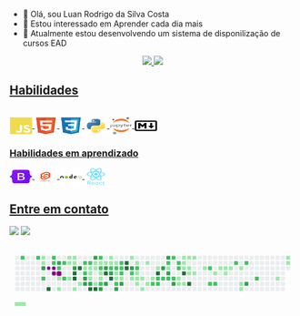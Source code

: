 - 👋 Olá, sou Luan Rodrigo da Silva Costa
- 👀 Estou interessado em Aprender cada dia mais
- 🌱 Atualmente estou desenvolvendo um sistema de disponilização de cursos EAD 

<!---
gatitoz-luan/gatitoz-luan is a ✨ special ✨ repository because its `README.md` (this file) appears on your GitHub profile.
You can click the Preview link to take a look at your changes.
--->


<div align="center">
  <a href="https://github.com/gatitoz-luan">
  <img height="180em" src="https://github-readme-stats.vercel.app/api?username=gatitoz-luan&show_icons=true&theme=highcontrast&include_all_commits=true&count_private=true"/>
  <img height="180em" src="https://github-readme-stats.vercel.app/api/top-langs/?username=gatitoz-luan&layout=compact&langs_count=7&theme=highcontrast"/>
</div>
  
  ## Habilidades
<div style="display: inline_block"><br>
  <img align="center" alt="JavaScript" height="30" width="40" src="https://raw.githubusercontent.com/devicons/devicon/master/icons/javascript/javascript-plain.svg">
  <img align="center" alt="HTML" height="30" width="40" src="https://raw.githubusercontent.com/devicons/devicon/master/icons/html5/html5-original.svg">
  <img align="center" alt="CSS" height="30" width="40" src="https://raw.githubusercontent.com/devicons/devicon/master/icons/css3/css3-original.svg">
  <img align="center" alt="Python" height="30" width="40" src="https://raw.githubusercontent.com/devicons/devicon/master/icons/python/python-original.svg">
  <img align="center" alt="Jupyter" height="30" width="40" src="https://github.com/devicons/devicon/blob/master/icons/jupyter/jupyter-original-wordmark.svg">
  <img align="center" alt="Markdown" height="30" width="40" src="https://github.com/devicons/devicon/blob/master/icons/markdown/markdown-original.svg">
</div>
  
   ### Habilidades em aprendizado
  <img align="center" alt="Bootstrap" height="30" width="40" src="https://github.com/devicons/devicon/blob/master/icons/bootstrap/bootstrap-original.svg">
  <img align="center" alt="Svelte" height="30" width="40" src="https://github.com/devicons/devicon/blob/master/icons/svelte/svelte-original-wordmark.svg">
  <img align="center" alt="NodeJs" height="30" width="40" src="https://github.com/devicons/devicon/blob/master/icons/nodejs/nodejs-original-wordmark.svg">
  <img align="center" alt="React" height="30" width="40" src="https://github.com/devicons/devicon/blob/master/icons/react/react-original-wordmark.svg">

  ## Entre em contato
  
  <div>
  <a href = "mailto:luansilvacosta2010@hotmail.com"><img src="https://img.shields.io/badge/-Gmail-%23333?style=for-the-badge&logo=gmail&logoColor=white" target="_blank"></a>
  <a href="https://www.linkedin.com/in/luan-costa-12ba99199/" target="_blank"><img src="https://img.shields.io/badge/-LinkedIn-%230077B5?style=for-the-badge&logo=linkedin&logoColor=white" target="_blank"></a>
  </div>
  
<svg viewBox="-16 -32 880 192" width="880" height="192" xmlns="http://www.w3.org/2000/svg"><style>@keyframes c0{61.02%{fill:var(--c2)}61.04%,to{fill:var(--ce)}}@keyframes c1{.65%{fill:var(--c1)}.67%,to{fill:var(--ce)}}@keyframes c2{.82%{fill:var(--c1)}.84%,to{fill:var(--ce)}}@keyframes c3{1.15%{fill:var(--c1)}1.17%,to{fill:var(--ce)}}@keyframes c4{60.52%{fill:var(--c2)}60.54%,to{fill:var(--ce)}}@keyframes c5{6.62%{fill:var(--c1)}6.64%,to{fill:var(--ce)}}@keyframes c6{6.79%{fill:var(--c1)}6.81%,to{fill:var(--ce)}}@keyframes c7{82.25%{fill:var(--c3)}82.27%,to{fill:var(--ce)}}@keyframes c8{59.69%{fill:var(--c2)}59.71%,to{fill:var(--ce)}}@keyframes c9{2.15%{fill:var(--c1)}2.17%,to{fill:var(--ce)}}@keyframes ca{97.67%{fill:var(--c4)}97.69%,to{fill:var(--ce)}}@keyframes cb{58.36%{fill:var(--c2)}58.38%,to{fill:var(--ce)}}@keyframes cc{58.53%{fill:var(--c2)}58.55%,to{fill:var(--ce)}}@keyframes cd{2.31%{fill:var(--c1)}2.33%,to{fill:var(--ce)}}@keyframes ce{81.58%{fill:var(--c3)}81.6%,to{fill:var(--ce)}}@keyframes cf{58.86%{fill:var(--c2)}58.88%,to{fill:var(--ce)}}@keyframes cg{2.64%{fill:var(--c1)}2.66%,to{fill:var(--ce)}}@keyframes ch{2.81%{fill:var(--c1)}2.83%,to{fill:var(--ce)}}@keyframes ci{3.14%{fill:var(--c1)}3.16%,to{fill:var(--ce)}}@keyframes cj{57.87%{fill:var(--c2)}57.89%,to{fill:var(--ce)}}@keyframes ck{57.37%{fill:var(--c2)}57.39%,to{fill:var(--ce)}}@keyframes cl{5.46%{fill:var(--c1)}5.48%,to{fill:var(--ce)}}@keyframes cm{4.97%{fill:var(--c1)}4.99%,to{fill:var(--ce)}}@keyframes cn{4.47%{fill:var(--c1)}4.49%,to{fill:var(--ce)}}@keyframes co{5.3%{fill:var(--c1)}5.32%,to{fill:var(--ce)}}@keyframes cp{5.13%{fill:var(--c1)}5.15%,to{fill:var(--ce)}}@keyframes cq{80.92%{fill:var(--c3)}80.94%,to{fill:var(--ce)}}@keyframes cr{95.68%{fill:var(--c4)}95.7%,to{fill:var(--ce)}}@keyframes cs{95.51%{fill:var(--c4)}95.53%,to{fill:var(--ce)}}@keyframes ct{3.64%{fill:var(--c1)}3.66%,to{fill:var(--ce)}}@keyframes cu{96.01%{fill:var(--c4)}96.03%,to{fill:var(--ce)}}@keyframes cv{3.97%{fill:var(--c1)}3.99%,to{fill:var(--ce)}}@keyframes cw{43.27%{fill:var(--c2)}43.29%,to{fill:var(--ce)}}@keyframes cx{43.11%{fill:var(--c1)}43.13%,to{fill:var(--ce)}}@keyframes cy{56.21%{fill:var(--c2)}56.23%,to{fill:var(--ce)}}@keyframes cz{84.57%{fill:var(--c3)}84.59%,to{fill:var(--ce)}}@keyframes c10{84.07%{fill:var(--c3)}84.09%,to{fill:var(--ce)}}@keyframes c11{55.71%{fill:var(--c2)}55.73%,to{fill:var(--ce)}}@keyframes c12{32.99%{fill:var(--c1)}33.01%,to{fill:var(--ce)}}@keyframes c13{33.16%{fill:var(--c1)}33.18%,to{fill:var(--ce)}}@keyframes c14{33.99%{fill:var(--c1)}34.01%,to{fill:var(--ce)}}@keyframes c15{84.24%{fill:var(--c3)}84.26%,to{fill:var(--ce)}}@keyframes c16{94.68%{fill:var(--c4)}94.7%,to{fill:var(--ce)}}@keyframes c17{79.92%{fill:var(--c3)}79.94%,to{fill:var(--ce)}}@keyframes c18{32.66%{fill:var(--c1)}32.68%,to{fill:var(--ce)}}@keyframes c19{32.83%{fill:var(--c1)}32.85%,to{fill:var(--ce)}}@keyframes c1a{41.95%{fill:var(--c1)}41.97%,to{fill:var(--ce)}}@keyframes c1b{94.52%{fill:var(--c4)}94.54%,to{fill:var(--ce)}}@keyframes c1c{54.88%{fill:var(--c2)}54.9%,to{fill:var(--ce)}}@keyframes c1d{32.49%{fill:var(--c1)}32.51%,to{fill:var(--ce)}}@keyframes c1e{55.21%{fill:var(--c2)}55.23%,to{fill:var(--ce)}}@keyframes c1f{33.49%{fill:var(--c1)}33.51%,to{fill:var(--ce)}}@keyframes c1g{33.66%{fill:var(--c1)}33.68%,to{fill:var(--ce)}}@keyframes c1h{42.11%{fill:var(--c2)}42.13%,to{fill:var(--ce)}}@keyframes c1i{85.73%{fill:var(--c3)}85.75%,to{fill:var(--ce)}}@keyframes c1j{32.33%{fill:var(--c1)}32.35%,to{fill:var(--ce)}}@keyframes c1k{79.26%{fill:var(--c3)}79.28%,to{fill:var(--ce)}}@keyframes c1l{87.72%{fill:var(--c4)}87.74%,to{fill:var(--ce)}}@keyframes c1m{85.4%{fill:var(--c3)}85.42%,to{fill:var(--ce)}}@keyframes c1n{9.44%{fill:var(--c1)}9.46%,to{fill:var(--ce)}}@keyframes c1o{9.61%{fill:var(--c1)}9.63%,to{fill:var(--ce)}}@keyframes c1p{54.22%{fill:var(--c2)}54.24%,to{fill:var(--ce)}}@keyframes c1q{78.93%{fill:var(--c3)}78.95%,to{fill:var(--ce)}}@keyframes c1r{87.39%{fill:var(--c4)}87.41%,to{fill:var(--ce)}}@keyframes c1s{9.77%{fill:var(--c1)}9.79%,to{fill:var(--ce)}}@keyframes c1t{54.05%{fill:var(--c2)}54.07%,to{fill:var(--ce)}}@keyframes c1u{37.97%{fill:var(--c1)}37.99%,to{fill:var(--ce)}}@keyframes c1v{37.8%{fill:var(--c1)}37.82%,to{fill:var(--ce)}}@keyframes c1w{65.16%{fill:var(--c2)}65.18%,to{fill:var(--ce)}}@keyframes c1x{86.89%{fill:var(--c3)}86.91%,to{fill:var(--ce)}}@keyframes c1y{53.72%{fill:var(--c2)}53.74%,to{fill:var(--ce)}}@keyframes c1z{53.56%{fill:var(--c2)}53.58%,to{fill:var(--ce)}}@keyframes c20{38.13%{fill:var(--c2)}38.15%,to{fill:var(--ce)}}@keyframes c21{37.64%{fill:var(--c1)}37.66%,to{fill:var(--ce)}}@keyframes c22{86.56%{fill:var(--c3)}86.58%,to{fill:var(--ce)}}@keyframes c23{88.71%{fill:var(--c4)}88.73%,to{fill:var(--ce)}}@keyframes c24{88.55%{fill:var(--c4)}88.57%,to{fill:var(--ce)}}@keyframes c25{10.44%{fill:var(--c1)}10.46%,to{fill:var(--ce)}}@keyframes c26{78.1%{fill:var(--c3)}78.12%,to{fill:var(--ce)}}@keyframes c27{53.06%{fill:var(--c2)}53.08%,to{fill:var(--ce)}}@keyframes c28{14.09%{fill:var(--c1)}14.11%,to{fill:var(--ce)}}@keyframes c29{10.77%{fill:var(--c1)}10.79%,to{fill:var(--ce)}}@keyframes c2a{52.73%{fill:var(--c2)}52.75%,to{fill:var(--ce)}}@keyframes c2b{12.76%{fill:var(--c1)}12.78%,to{fill:var(--ce)}}@keyframes c2c{12.59%{fill:var(--c1)}12.61%,to{fill:var(--ce)}}@keyframes c2d{13.75%{fill:var(--c1)}13.77%,to{fill:var(--ce)}}@keyframes c2e{12.43%{fill:var(--c1)}12.45%,to{fill:var(--ce)}}@keyframes c2f{14.75%{fill:var(--c1)}14.77%,to{fill:var(--ce)}}@keyframes c2g{11.1%{fill:var(--c1)}11.12%,to{fill:var(--ce)}}@keyframes c2h{13.42%{fill:var(--c1)}13.44%,to{fill:var(--ce)}}@keyframes c2i{12.1%{fill:var(--c1)}12.12%,to{fill:var(--ce)}}@keyframes c2j{51.73%{fill:var(--c2)}51.75%,to{fill:var(--ce)}}@keyframes c2k{11.6%{fill:var(--c1)}11.62%,to{fill:var(--ce)}}@keyframes c2l{90.04%{fill:var(--c4)}90.06%,to{fill:var(--ce)}}@keyframes c2m{51.4%{fill:var(--c2)}51.42%,to{fill:var(--ce)}}@keyframes c2n{51.57%{fill:var(--c2)}51.59%,to{fill:var(--ce)}}@keyframes c2o{76.11%{fill:var(--c3)}76.13%,to{fill:var(--ce)}}@keyframes c2p{51.23%{fill:var(--c2)}51.25%,to{fill:var(--ce)}}@keyframes c2q{76.61%{fill:var(--c3)}76.63%,to{fill:var(--ce)}}@keyframes c2r{48.91%{fill:var(--c2)}48.93%,to{fill:var(--ce)}}@keyframes c2s{48.75%{fill:var(--c1)}48.77%,to{fill:var(--ce)}}@keyframes c2t{75.78%{fill:var(--c3)}75.8%,to{fill:var(--ce)}}@keyframes c2u{51.07%{fill:var(--c2)}51.09%,to{fill:var(--ce)}}@keyframes c2v{49.91%{fill:var(--c2)}49.93%,to{fill:var(--ce)}}@keyframes c2w{50.9%{fill:var(--c2)}50.92%,to{fill:var(--ce)}}@keyframes c2x{75.28%{fill:var(--c3)}75.3%,to{fill:var(--ce)}}@keyframes c2y{49.24%{fill:var(--c2)}49.26%,to{fill:var(--ce)}}@keyframes c2z{49.41%{fill:var(--c2)}49.43%,to{fill:var(--ce)}}@keyframes c30{16.57%{fill:var(--c1)}16.59%,to{fill:var(--ce)}}@keyframes c31{16.08%{fill:var(--c1)}16.1%,to{fill:var(--ce)}}@keyframes c32{18.4%{fill:var(--c1)}18.42%,to{fill:var(--ce)}}@keyframes c33{18.23%{fill:var(--c1)}18.25%,to{fill:var(--ce)}}@keyframes c34{18.07%{fill:var(--c1)}18.09%,to{fill:var(--ce)}}@keyframes c35{90.87%{fill:var(--c4)}90.89%,to{fill:var(--ce)}}@keyframes c36{16.24%{fill:var(--c1)}16.26%,to{fill:var(--ce)}}@keyframes c37{18.56%{fill:var(--c1)}18.58%,to{fill:var(--ce)}}@keyframes c38{17.9%{fill:var(--c1)}17.92%,to{fill:var(--ce)}}@keyframes c39{17.4%{fill:var(--c1)}17.42%,to{fill:var(--ce)}}@keyframes c3a{91.37%{fill:var(--c4)}91.39%,to{fill:var(--ce)}}@keyframes c3b{18.73%{fill:var(--c1)}18.75%,to{fill:var(--ce)}}@keyframes c3c{17.57%{fill:var(--c1)}17.59%,to{fill:var(--ce)}}@keyframes c3d{19.39%{fill:var(--c1)}19.41%,to{fill:var(--ce)}}@keyframes c3e{69.97%{fill:var(--c2)}69.99%,to{fill:var(--ce)}}@keyframes c3f{69.14%{fill:var(--c2)}69.16%,to{fill:var(--ce)}}@keyframes c3g{19.89%{fill:var(--c1)}19.91%,to{fill:var(--ce)}}@keyframes c3h{69.31%{fill:var(--c2)}69.33%,to{fill:var(--ce)}}@keyframes c3i{22.88%{fill:var(--c1)}22.9%,to{fill:var(--ce)}}@keyframes c3j{20.39%{fill:var(--c1)}20.41%,to{fill:var(--ce)}}@keyframes c3k{20.22%{fill:var(--c1)}20.24%,to{fill:var(--ce)}}@keyframes c3l{20.55%{fill:var(--c1)}20.57%,to{fill:var(--ce)}}@keyframes c3m{70.97%{fill:var(--c2)}70.99%,to{fill:var(--ce)}}@keyframes c3n{20.89%{fill:var(--c1)}20.91%,to{fill:var(--ce)}}@keyframes c3o{21.38%{fill:var(--c1)}21.4%,to{fill:var(--ce)}}@keyframes c3p{21.55%{fill:var(--c1)}21.57%,to{fill:var(--ce)}}@keyframes c3q{71.3%{fill:var(--c2)}71.32%,to{fill:var(--ce)}}@keyframes c3r{72.63%{fill:var(--c3)}72.65%,to{fill:var(--ce)}}@keyframes c3s{72.13%{fill:var(--c2)}72.15%,to{fill:var(--ce)}}@keyframes c3t{25.03%{fill:var(--c1)}25.05%,to{fill:var(--ce)}}@keyframes c3u{26.03%{fill:var(--c1)}26.05%,to{fill:var(--ce)}}@keyframes c3v{25.86%{fill:var(--c1)}25.88%,to{fill:var(--ce)}}@keyframes u0{.65%{transform:scale(0,1)}.67%,.82%{transform:scale(.01,1)}.84%,1.15%{transform:scale(.03,1)}1.17%,2.15%{transform:scale(.04,1)}2.17%,2.31%{transform:scale(.06,1)}2.33%,2.64%{transform:scale(.07,1)}2.66%,2.81%{transform:scale(.09,1)}2.83%,3.14%{transform:scale(.1,1)}3.16%,3.64%{transform:scale(.12,1)}3.66%,3.97%{transform:scale(.13,1)}3.99%,4.47%{transform:scale(.15,1)}4.49%,4.97%{transform:scale(.16,1)}4.99%,5.13%{transform:scale(.18,1)}5.15%,5.3%{transform:scale(.19,1)}5.32%,5.46%{transform:scale(.21,1)}5.48%,6.62%{transform:scale(.22,1)}6.64%,6.79%{transform:scale(.24,1)}6.81%,9.44%{transform:scale(.25,1)}9.46%,9.61%{transform:scale(.27,1)}9.63%,9.77%{transform:scale(.28,1)}10.44%,9.79%{transform:scale(.3,1)}10.46%,10.77%{transform:scale(.31,1)}10.79%,11.1%{transform:scale(.33,1)}11.12%,11.6%{transform:scale(.34,1)}11.62%,12.1%{transform:scale(.36,1)}12.12%,12.43%{transform:scale(.37,1)}12.45%,12.59%{transform:scale(.39,1)}12.61%,12.76%{transform:scale(.4,1)}12.78%,13.42%{transform:scale(.42,1)}13.44%,13.75%{transform:scale(.43,1)}13.77%,14.09%{transform:scale(.45,1)}14.11%,14.75%{transform:scale(.46,1)}14.77%,16.08%{transform:scale(.48,1)}16.1%,16.24%{transform:scale(.49,1)}16.26%,16.57%{transform:scale(.51,1)}16.59%,17.4%{transform:scale(.52,1)}17.42%,17.57%{transform:scale(.54,1)}17.59%,17.9%{transform:scale(.55,1)}17.92%,18.07%{transform:scale(.57,1)}18.09%,18.23%{transform:scale(.58,1)}18.25%,18.4%{transform:scale(.6,1)}18.42%,18.56%{transform:scale(.61,1)}18.58%,18.73%{transform:scale(.63,1)}18.75%,19.39%{transform:scale(.64,1)}19.41%,19.89%{transform:scale(.66,1)}19.91%,20.22%{transform:scale(.67,1)}20.24%,20.39%{transform:scale(.69,1)}20.41%,20.55%{transform:scale(.7,1)}20.57%,20.89%{transform:scale(.72,1)}20.91%,21.38%{transform:scale(.73,1)}21.4%,21.55%{transform:scale(.75,1)}21.57%,22.88%{transform:scale(.76,1)}22.9%,25.03%{transform:scale(.78,1)}25.05%,25.86%{transform:scale(.79,1)}25.88%,26.03%{transform:scale(.81,1)}26.05%,32.33%{transform:scale(.82,1)}32.35%,32.49%{transform:scale(.84,1)}32.51%,32.66%{transform:scale(.85,1)}32.68%,32.83%{transform:scale(.87,1)}32.85%,32.99%{transform:scale(.88,1)}33.01%,33.16%{transform:scale(.9,1)}33.18%,33.49%{transform:scale(.91,1)}33.51%,33.66%{transform:scale(.93,1)}33.68%,33.99%{transform:scale(.94,1)}34.01%,37.64%{transform:scale(.96,1)}37.66%,37.8%{transform:scale(.97,1)}37.82%,37.97%{transform:scale(.99,1)}37.99%,to{transform:scale(1,1)}}@keyframes u1{38.13%{transform:scale(0,1)}38.15%,to{transform:scale(1,1)}}@keyframes u2{41.95%{transform:scale(0,1)}41.97%,to{transform:scale(1,1)}}@keyframes u3{42.11%{transform:scale(0,1)}42.13%,to{transform:scale(1,1)}}@keyframes u4{43.11%{transform:scale(0,1)}43.13%,to{transform:scale(1,1)}}@keyframes u5{43.27%{transform:scale(0,1)}43.29%,to{transform:scale(1,1)}}@keyframes u6{48.75%{transform:scale(0,1)}48.77%,to{transform:scale(1,1)}}@keyframes u7{48.91%{transform:scale(0,1)}48.93%,49.24%{transform:scale(.03,1)}49.26%,49.41%{transform:scale(.06,1)}49.43%,49.91%{transform:scale(.09,1)}49.93%,50.9%{transform:scale(.11,1)}50.92%,51.07%{transform:scale(.14,1)}51.09%,51.23%{transform:scale(.17,1)}51.25%,51.4%{transform:scale(.2,1)}51.42%,51.57%{transform:scale(.23,1)}51.59%,51.73%{transform:scale(.26,1)}51.75%,52.73%{transform:scale(.29,1)}52.75%,53.06%{transform:scale(.31,1)}53.08%,53.56%{transform:scale(.34,1)}53.58%,53.72%{transform:scale(.37,1)}53.74%,54.05%{transform:scale(.4,1)}54.07%,54.22%{transform:scale(.43,1)}54.24%,54.88%{transform:scale(.46,1)}54.9%,55.21%{transform:scale(.49,1)}55.23%,55.71%{transform:scale(.51,1)}55.73%,56.21%{transform:scale(.54,1)}56.23%,57.37%{transform:scale(.57,1)}57.39%,57.87%{transform:scale(.6,1)}57.89%,58.36%{transform:scale(.63,1)}58.38%,58.53%{transform:scale(.66,1)}58.55%,58.86%{transform:scale(.69,1)}58.88%,59.69%{transform:scale(.71,1)}59.71%,60.52%{transform:scale(.74,1)}60.54%,61.02%{transform:scale(.77,1)}61.04%,65.16%{transform:scale(.8,1)}65.18%,69.14%{transform:scale(.83,1)}69.16%,69.31%{transform:scale(.86,1)}69.33%,69.97%{transform:scale(.89,1)}69.99%,70.97%{transform:scale(.91,1)}70.99%,71.3%{transform:scale(.94,1)}71.32%,72.13%{transform:scale(.97,1)}72.15%,to{transform:scale(1,1)}}@keyframes u8{72.63%{transform:scale(0,1)}72.65%,75.28%{transform:scale(.05,1)}75.3%,75.78%{transform:scale(.11,1)}75.8%,76.11%{transform:scale(.16,1)}76.13%,76.61%{transform:scale(.21,1)}76.63%,78.1%{transform:scale(.26,1)}78.12%,78.93%{transform:scale(.32,1)}78.95%,79.26%{transform:scale(.37,1)}79.28%,79.92%{transform:scale(.42,1)}79.94%,80.92%{transform:scale(.47,1)}80.94%,81.58%{transform:scale(.53,1)}81.6%,82.25%{transform:scale(.58,1)}82.27%,84.07%{transform:scale(.63,1)}84.09%,84.24%{transform:scale(.68,1)}84.26%,84.57%{transform:scale(.74,1)}84.59%,85.4%{transform:scale(.79,1)}85.42%,85.73%{transform:scale(.84,1)}85.75%,86.56%{transform:scale(.89,1)}86.58%,86.89%{transform:scale(.95,1)}86.91%,to{transform:scale(1,1)}}@keyframes u9{87.39%{transform:scale(0,1)}87.41%,87.72%{transform:scale(.08,1)}87.74%,88.55%{transform:scale(.15,1)}88.57%,88.71%{transform:scale(.23,1)}88.73%,90.04%{transform:scale(.31,1)}90.06%,90.87%{transform:scale(.38,1)}90.89%,91.37%{transform:scale(.46,1)}91.39%,94.52%{transform:scale(.54,1)}94.54%,94.68%{transform:scale(.62,1)}94.7%,95.51%{transform:scale(.69,1)}95.53%,95.68%{transform:scale(.77,1)}95.7%,96.01%{transform:scale(.85,1)}96.03%,97.67%{transform:scale(.92,1)}97.69%,to{transform:scale(1,1)}}@keyframes s0{0%,99.83%{transform:translate(0,-16px)}.33%{transform:translate(0,16px)}.66%{transform:translate(32px,16px)}1.16%{transform:translate(32px,64px)}1.49%,59.87%{transform:translate(64px,64px)}1.66%{transform:translate(64px,48px)}1.99%{transform:translate(96px,48px)}2.16%,97.01%{transform:translate(96px,32px)}2.32%,58.71%{transform:translate(112px,32px)}2.49%{transform:translate(112px,48px)}2.65%,59.04%{transform:translate(128px,48px)}3.15%{transform:translate(128px,96px)}3.81%{transform:translate(192px,96px)}3.98%,56.72%{transform:translate(192px,80px)}4.31%,57.05%,83.58%{transform:translate(160px,80px)}4.98%,81.26%{transform:translate(160px,16px)}5.14%{transform:translate(176px,16px)}5.31%,80.6%{transform:translate(176px,0)}5.47%{transform:translate(160px,0)}5.64%{transform:translate(160px,-16px)}6.47%{transform:translate(80px,-16px)}6.8%,82.09%{transform:translate(80px,16px)}6.97%{transform:translate(96px,16px)}7.3%{transform:translate(96px,-16px)}9.29%{transform:translate(288px,-16px)}35.16%,9.62%{transform:translate(288px,16px)}40.63%,53.9%,9.78%{transform:translate(304px,16px)}40.46%,9.95%{transform:translate(304px,0)}10.61%,39.8%{transform:translate(368px,0)}10.78%,39.64%{transform:translate(368px,16px)}11.44%,89.72%{transform:translate(432px,16px)}11.61%{transform:translate(432px,32px)}11.77%,52.24%{transform:translate(416px,32px)}12.11%{transform:translate(416px,64px)}12.6%,13.93%{transform:translate(368px,64px)}12.77%,52.9%{transform:translate(368px,48px)}13.1%{transform:translate(400px,48px)}13.43%{transform:translate(400px,80px)}13.76%{transform:translate(368px,80px)}14.1%{transform:translate(352px,64px)}14.26%{transform:translate(352px,80px)}14.59%{transform:translate(384px,80px)}14.76%{transform:translate(384px,96px)}15.92%,47.76%{transform:translate(496px,96px)}16.09%,16.75%{transform:translate(496px,80px)}16.25%,16.92%{transform:translate(512px,80px)}16.42%,17.08%{transform:translate(512px,64px)}16.58%{transform:translate(496px,64px)}17.25%{transform:translate(528px,64px)}17.41%,91.04%{transform:translate(528px,48px)}17.58%{transform:translate(544px,48px)}17.74%{transform:translate(544px,32px)}18.08%{transform:translate(512px,32px)}18.41%{transform:translate(512px,0)}19.07%{transform:translate(576px,0)}19.57%{transform:translate(576px,48px)}20.23%{transform:translate(640px,48px)}20.4%{transform:translate(640px,32px)}20.9%{transform:translate(688px,32px)}21.56%{transform:translate(688px,96px)}21.72%{transform:translate(672px,96px)}22.39%{transform:translate(672px,32px)}22.89%{transform:translate(624px,32px)}23.05%{transform:translate(624px,48px)}24.88%{transform:translate(800px,48px)}25.04%{transform:translate(800px,64px)}25.37%{transform:translate(832px,64px)}26.2%{transform:translate(832px,-16px)}32.01%,44.28%{transform:translate(272px,-16px)}32.34%{transform:translate(272px,16px)}32.67%,34.66%,41.29%,55.56%{transform:translate(240px,16px)}32.84%,34.49%,55.39%{transform:translate(240px,32px)}33%,34.33%,42.95%{transform:translate(224px,32px)}33.17%{transform:translate(224px,48px)}33.5%{transform:translate(256px,48px)}33.67%,42.29%{transform:translate(256px,64px)}34%,42.62%,84.41%,95.02%{transform:translate(224px,64px)}35.32%,54.56%{transform:translate(288px,0)}36.32%{transform:translate(384px,0)}36.98%,38.97%{transform:translate(384px,64px)}37.81%,87.23%{transform:translate(304px,64px)}37.98%{transform:translate(304px,48px)}38.14%,53.4%{transform:translate(320px,48px)}38.31%{transform:translate(320px,64px)}39.47%,45.77%{transform:translate(384px,16px)}41.96%,94.36%{transform:translate(240px,80px)}42.12%,85.9%{transform:translate(256px,80px)}43.12%{transform:translate(208px,32px)}43.45%{transform:translate(208px,0)}43.62%{transform:translate(224px,0)}43.78%{transform:translate(224px,-16px)}44.44%,79.6%{transform:translate(272px,0)}45.27%,77.78%{transform:translate(352px,0)}45.44%{transform:translate(352px,16px)}45.94%{transform:translate(384px,32px)}46.1%{transform:translate(400px,32px)}46.77%{transform:translate(400px,96px)}48.26%{transform:translate(496px,48px)}48.42%{transform:translate(480px,48px)}48.59%,49.59%{transform:translate(480px,32px)}48.76%,75.95%{transform:translate(464px,32px)}48.92%,76.45%{transform:translate(464px,16px)}49.25%,50.25%{transform:translate(496px,16px)}49.42%{transform:translate(496px,32px)}49.92%{transform:translate(480px,0)}50.08%{transform:translate(496px,0)}50.41%{transform:translate(480px,16px)}50.91%,75.12%{transform:translate(480px,64px)}51.41%{transform:translate(432px,64px)}51.58%{transform:translate(432px,80px)}51.74%{transform:translate(416px,80px)}52.74%{transform:translate(368px,32px)}53.73%{transform:translate(320px,16px)}54.06%{transform:translate(304px,32px)}54.23%,79.1%{transform:translate(288px,32px)}54.89%{transform:translate(256px,0)}55.22%{transform:translate(256px,32px)}55.89%{transform:translate(208px,16px)}56.22%{transform:translate(208px,48px)}56.38%,95.85%{transform:translate(192px,48px)}57.21%{transform:translate(160px,64px)}57.38%{transform:translate(144px,64px)}58.04%{transform:translate(144px,0)}58.37%{transform:translate(112px,0)}58.87%{transform:translate(128px,32px)}59.54%{transform:translate(80px,48px)}59.7%{transform:translate(80px,64px)}60.53%{transform:translate(64px,0)}61.03%{transform:translate(16px,0)}61.19%{transform:translate(16px,-16px)}64.18%{transform:translate(304px,-16px)}65.17%{transform:translate(304px,80px)}65.34%{transform:translate(288px,80px)}65.67%{transform:translate(288px,112px)}68.82%{transform:translate(592px,112px)}69.15%{transform:translate(592px,80px)}69.32%{transform:translate(608px,80px)}69.82%{transform:translate(608px,32px)}69.98%{transform:translate(592px,32px)}70.15%{transform:translate(592px,16px)}71.64%{transform:translate(736px,16px)}72.14%{transform:translate(736px,64px)}72.47%{transform:translate(704px,64px)}72.64%{transform:translate(704px,80px)}72.8%{transform:translate(688px,80px)}72.97%{transform:translate(688px,64px)}75.29%{transform:translate(480px,80px)}75.46%{transform:translate(464px,80px)}76.12%{transform:translate(448px,32px)}76.29%{transform:translate(448px,16px)}76.62%{transform:translate(464px,0)}78.28%{transform:translate(352px,48px)}78.94%,87.56%{transform:translate(288px,48px)}79.27%,87.89%{transform:translate(272px,32px)}80.93%{transform:translate(176px,32px)}81.09%,83.08%{transform:translate(160px,32px)}82.26%,98.51%{transform:translate(80px,32px)}84.25%{transform:translate(224px,80px)}84.58%{transform:translate(208px,64px)}84.74%{transform:translate(208px,80px)}85.41%{transform:translate(272px,80px)}85.57%{transform:translate(272px,96px)}85.74%{transform:translate(256px,96px)}86.57%{transform:translate(320px,80px)}86.73%{transform:translate(320px,96px)}86.9%{transform:translate(304px,96px)}87.4%{transform:translate(288px,64px)}87.73%{transform:translate(272px,48px)}88.56%{transform:translate(336px,32px)}88.72%{transform:translate(336px,16px)}90.05%{transform:translate(432px,48px)}91.38%{transform:translate(528px,80px)}94.53%{transform:translate(240px,96px)}94.69%{transform:translate(224px,96px)}95.52%{transform:translate(176px,64px)}95.69%{transform:translate(176px,48px)}96.02%{transform:translate(192px,32px)}97.68%{transform:translate(96px,96px)}97.84%{transform:translate(80px,96px)}98.84%{transform:translate(48px,32px)}99.34%{transform:translate(48px,-16px)}}@keyframes s1{0%,61.36%,99.83%{transform:translate(16px,-16px)}.17%{transform:translate(0,-16px)}.5%{transform:translate(0,16px)}.83%{transform:translate(32px,16px)}1.33%{transform:translate(32px,64px)}1.66%,60.03%{transform:translate(64px,64px)}1.82%{transform:translate(64px,48px)}2.16%{transform:translate(96px,48px)}2.32%,97.18%{transform:translate(96px,32px)}2.49%,58.87%{transform:translate(112px,32px)}2.65%{transform:translate(112px,48px)}2.82%,59.2%{transform:translate(128px,48px)}3.32%{transform:translate(128px,96px)}3.98%{transform:translate(192px,96px)}4.15%,56.88%{transform:translate(192px,80px)}4.48%,57.21%,83.75%{transform:translate(160px,80px)}5.14%,81.43%{transform:translate(160px,16px)}5.31%{transform:translate(176px,16px)}5.47%,80.76%{transform:translate(176px,0)}5.64%{transform:translate(160px,0)}5.8%{transform:translate(160px,-16px)}6.63%{transform:translate(80px,-16px)}6.97%,82.26%{transform:translate(80px,16px)}7.13%{transform:translate(96px,16px)}7.46%{transform:translate(96px,-16px)}9.45%{transform:translate(288px,-16px)}35.32%,9.78%{transform:translate(288px,16px)}40.8%,54.06%,9.95%{transform:translate(304px,16px)}10.12%,40.63%{transform:translate(304px,0)}10.78%,39.97%{transform:translate(368px,0)}10.95%,39.8%{transform:translate(368px,16px)}11.61%,89.88%{transform:translate(432px,16px)}11.77%{transform:translate(432px,32px)}11.94%,52.4%{transform:translate(416px,32px)}12.27%{transform:translate(416px,64px)}12.77%,14.1%{transform:translate(368px,64px)}12.94%,53.07%{transform:translate(368px,48px)}13.27%{transform:translate(400px,48px)}13.6%{transform:translate(400px,80px)}13.93%{transform:translate(368px,80px)}14.26%{transform:translate(352px,64px)}14.43%{transform:translate(352px,80px)}14.76%{transform:translate(384px,80px)}14.93%{transform:translate(384px,96px)}16.09%,47.93%{transform:translate(496px,96px)}16.25%,16.92%{transform:translate(496px,80px)}16.42%,17.08%{transform:translate(512px,80px)}16.58%,17.25%{transform:translate(512px,64px)}16.75%{transform:translate(496px,64px)}17.41%{transform:translate(528px,64px)}17.58%,91.21%{transform:translate(528px,48px)}17.74%{transform:translate(544px,48px)}17.91%{transform:translate(544px,32px)}18.24%{transform:translate(512px,32px)}18.57%{transform:translate(512px,0)}19.24%{transform:translate(576px,0)}19.73%{transform:translate(576px,48px)}20.4%{transform:translate(640px,48px)}20.56%{transform:translate(640px,32px)}21.06%{transform:translate(688px,32px)}21.72%{transform:translate(688px,96px)}21.89%{transform:translate(672px,96px)}22.55%{transform:translate(672px,32px)}23.05%{transform:translate(624px,32px)}23.22%{transform:translate(624px,48px)}25.04%{transform:translate(800px,48px)}25.21%{transform:translate(800px,64px)}25.54%{transform:translate(832px,64px)}26.37%{transform:translate(832px,-16px)}32.17%,44.44%{transform:translate(272px,-16px)}32.5%{transform:translate(272px,16px)}32.84%,34.83%,41.46%,55.72%{transform:translate(240px,16px)}33%,34.66%,55.56%{transform:translate(240px,32px)}33.17%,34.49%,43.12%{transform:translate(224px,32px)}33.33%{transform:translate(224px,48px)}33.67%{transform:translate(256px,48px)}33.83%,42.45%{transform:translate(256px,64px)}34.16%,42.79%,84.58%,95.19%{transform:translate(224px,64px)}35.49%,54.73%{transform:translate(288px,0)}36.48%{transform:translate(384px,0)}37.15%,39.14%{transform:translate(384px,64px)}37.98%,87.4%{transform:translate(304px,64px)}38.14%{transform:translate(304px,48px)}38.31%,53.57%{transform:translate(320px,48px)}38.47%{transform:translate(320px,64px)}39.64%,45.94%{transform:translate(384px,16px)}42.12%,94.53%{transform:translate(240px,80px)}42.29%,86.07%{transform:translate(256px,80px)}43.28%{transform:translate(208px,32px)}43.62%{transform:translate(208px,0)}43.78%{transform:translate(224px,0)}43.95%{transform:translate(224px,-16px)}44.61%,79.77%{transform:translate(272px,0)}45.44%,77.94%{transform:translate(352px,0)}45.61%{transform:translate(352px,16px)}46.1%{transform:translate(384px,32px)}46.27%{transform:translate(400px,32px)}46.93%{transform:translate(400px,96px)}48.42%{transform:translate(496px,48px)}48.59%{transform:translate(480px,48px)}48.76%,49.75%{transform:translate(480px,32px)}48.92%,76.12%{transform:translate(464px,32px)}49.09%,76.62%{transform:translate(464px,16px)}49.42%,50.41%{transform:translate(496px,16px)}49.59%{transform:translate(496px,32px)}50.08%{transform:translate(480px,0)}50.25%{transform:translate(496px,0)}50.58%{transform:translate(480px,16px)}51.08%,75.29%{transform:translate(480px,64px)}51.58%{transform:translate(432px,64px)}51.74%{transform:translate(432px,80px)}51.91%{transform:translate(416px,80px)}52.9%{transform:translate(368px,32px)}53.9%{transform:translate(320px,16px)}54.23%{transform:translate(304px,32px)}54.39%,79.27%{transform:translate(288px,32px)}55.06%{transform:translate(256px,0)}55.39%{transform:translate(256px,32px)}56.05%{transform:translate(208px,16px)}56.38%{transform:translate(208px,48px)}56.55%,96.02%{transform:translate(192px,48px)}57.38%{transform:translate(160px,64px)}57.55%{transform:translate(144px,64px)}58.21%{transform:translate(144px,0)}58.54%{transform:translate(112px,0)}59.04%{transform:translate(128px,32px)}59.7%{transform:translate(80px,48px)}59.87%{transform:translate(80px,64px)}60.7%{transform:translate(64px,0)}61.19%{transform:translate(16px,0)}64.34%{transform:translate(304px,-16px)}65.34%{transform:translate(304px,80px)}65.51%{transform:translate(288px,80px)}65.84%{transform:translate(288px,112px)}68.99%{transform:translate(592px,112px)}69.32%{transform:translate(592px,80px)}69.49%{transform:translate(608px,80px)}69.98%{transform:translate(608px,32px)}70.15%{transform:translate(592px,32px)}70.32%{transform:translate(592px,16px)}71.81%{transform:translate(736px,16px)}72.31%{transform:translate(736px,64px)}72.64%{transform:translate(704px,64px)}72.8%{transform:translate(704px,80px)}72.97%{transform:translate(688px,80px)}73.13%{transform:translate(688px,64px)}75.46%{transform:translate(480px,80px)}75.62%{transform:translate(464px,80px)}76.29%{transform:translate(448px,32px)}76.45%{transform:translate(448px,16px)}76.78%{transform:translate(464px,0)}78.44%{transform:translate(352px,48px)}79.1%,87.73%{transform:translate(288px,48px)}79.44%,88.06%{transform:translate(272px,32px)}81.09%{transform:translate(176px,32px)}81.26%,83.25%{transform:translate(160px,32px)}82.42%,98.67%{transform:translate(80px,32px)}84.41%{transform:translate(224px,80px)}84.74%{transform:translate(208px,64px)}84.91%{transform:translate(208px,80px)}85.57%{transform:translate(272px,80px)}85.74%{transform:translate(272px,96px)}85.9%{transform:translate(256px,96px)}86.73%{transform:translate(320px,80px)}86.9%{transform:translate(320px,96px)}87.06%{transform:translate(304px,96px)}87.56%{transform:translate(288px,64px)}87.89%{transform:translate(272px,48px)}88.72%{transform:translate(336px,32px)}88.89%{transform:translate(336px,16px)}90.22%{transform:translate(432px,48px)}91.54%{transform:translate(528px,80px)}94.69%{transform:translate(240px,96px)}94.86%{transform:translate(224px,96px)}95.69%{transform:translate(176px,64px)}95.85%{transform:translate(176px,48px)}96.19%{transform:translate(192px,32px)}97.84%{transform:translate(96px,96px)}98.01%{transform:translate(80px,96px)}99%{transform:translate(48px,32px)}99.5%{transform:translate(48px,-16px)}}@keyframes s2{0%,99.83%{transform:translate(32px,-16px)}.33%{transform:translate(0,-16px)}.66%{transform:translate(0,16px)}1%{transform:translate(32px,16px)}1.49%{transform:translate(32px,64px)}1.82%,60.2%{transform:translate(64px,64px)}1.99%{transform:translate(64px,48px)}2.32%{transform:translate(96px,48px)}2.49%,97.35%{transform:translate(96px,32px)}2.65%,59.04%{transform:translate(112px,32px)}2.82%{transform:translate(112px,48px)}2.99%,59.37%{transform:translate(128px,48px)}3.48%{transform:translate(128px,96px)}4.15%{transform:translate(192px,96px)}4.31%,57.05%{transform:translate(192px,80px)}4.64%,57.38%,83.91%{transform:translate(160px,80px)}5.31%,81.59%{transform:translate(160px,16px)}5.47%{transform:translate(176px,16px)}5.64%,80.93%{transform:translate(176px,0)}5.8%{transform:translate(160px,0)}5.97%{transform:translate(160px,-16px)}6.8%{transform:translate(80px,-16px)}7.13%,82.42%{transform:translate(80px,16px)}7.3%{transform:translate(96px,16px)}7.63%{transform:translate(96px,-16px)}9.62%{transform:translate(288px,-16px)}35.49%,9.95%{transform:translate(288px,16px)}10.12%,40.96%,54.23%{transform:translate(304px,16px)}10.28%,40.8%{transform:translate(304px,0)}10.95%,40.13%{transform:translate(368px,0)}11.11%,39.97%{transform:translate(368px,16px)}11.77%,90.05%{transform:translate(432px,16px)}11.94%{transform:translate(432px,32px)}12.11%,52.57%{transform:translate(416px,32px)}12.44%{transform:translate(416px,64px)}12.94%,14.26%{transform:translate(368px,64px)}13.1%,53.23%{transform:translate(368px,48px)}13.43%{transform:translate(400px,48px)}13.76%{transform:translate(400px,80px)}14.1%{transform:translate(368px,80px)}14.43%{transform:translate(352px,64px)}14.59%{transform:translate(352px,80px)}14.93%{transform:translate(384px,80px)}15.09%{transform:translate(384px,96px)}16.25%,48.09%{transform:translate(496px,96px)}16.42%,17.08%{transform:translate(496px,80px)}16.58%,17.25%{transform:translate(512px,80px)}16.75%,17.41%{transform:translate(512px,64px)}16.92%{transform:translate(496px,64px)}17.58%{transform:translate(528px,64px)}17.74%,91.38%{transform:translate(528px,48px)}17.91%{transform:translate(544px,48px)}18.08%{transform:translate(544px,32px)}18.41%{transform:translate(512px,32px)}18.74%{transform:translate(512px,0)}19.4%{transform:translate(576px,0)}19.9%{transform:translate(576px,48px)}20.56%{transform:translate(640px,48px)}20.73%{transform:translate(640px,32px)}21.23%{transform:translate(688px,32px)}21.89%{transform:translate(688px,96px)}22.06%{transform:translate(672px,96px)}22.72%{transform:translate(672px,32px)}23.22%{transform:translate(624px,32px)}23.38%{transform:translate(624px,48px)}25.21%{transform:translate(800px,48px)}25.37%{transform:translate(800px,64px)}25.7%{transform:translate(832px,64px)}26.53%{transform:translate(832px,-16px)}32.34%,44.61%{transform:translate(272px,-16px)}32.67%{transform:translate(272px,16px)}33%,34.99%,41.63%,55.89%{transform:translate(240px,16px)}33.17%,34.83%,55.72%{transform:translate(240px,32px)}33.33%,34.66%,43.28%{transform:translate(224px,32px)}33.5%{transform:translate(224px,48px)}33.83%{transform:translate(256px,48px)}34%,42.62%{transform:translate(256px,64px)}34.33%,42.95%,84.74%,95.36%{transform:translate(224px,64px)}35.66%,54.89%{transform:translate(288px,0)}36.65%{transform:translate(384px,0)}37.31%,39.3%{transform:translate(384px,64px)}38.14%,87.56%{transform:translate(304px,64px)}38.31%{transform:translate(304px,48px)}38.47%,53.73%{transform:translate(320px,48px)}38.64%{transform:translate(320px,64px)}39.8%,46.1%{transform:translate(384px,16px)}42.29%,94.69%{transform:translate(240px,80px)}42.45%,86.24%{transform:translate(256px,80px)}43.45%{transform:translate(208px,32px)}43.78%{transform:translate(208px,0)}43.95%{transform:translate(224px,0)}44.11%{transform:translate(224px,-16px)}44.78%,79.93%{transform:translate(272px,0)}45.61%,78.11%{transform:translate(352px,0)}45.77%{transform:translate(352px,16px)}46.27%{transform:translate(384px,32px)}46.43%{transform:translate(400px,32px)}47.1%{transform:translate(400px,96px)}48.59%{transform:translate(496px,48px)}48.76%{transform:translate(480px,48px)}48.92%,49.92%{transform:translate(480px,32px)}49.09%,76.29%{transform:translate(464px,32px)}49.25%,76.78%{transform:translate(464px,16px)}49.59%,50.58%{transform:translate(496px,16px)}49.75%{transform:translate(496px,32px)}50.25%{transform:translate(480px,0)}50.41%{transform:translate(496px,0)}50.75%{transform:translate(480px,16px)}51.24%,75.46%{transform:translate(480px,64px)}51.74%{transform:translate(432px,64px)}51.91%{transform:translate(432px,80px)}52.07%{transform:translate(416px,80px)}53.07%{transform:translate(368px,32px)}54.06%{transform:translate(320px,16px)}54.39%{transform:translate(304px,32px)}54.56%,79.44%{transform:translate(288px,32px)}55.22%{transform:translate(256px,0)}55.56%{transform:translate(256px,32px)}56.22%{transform:translate(208px,16px)}56.55%{transform:translate(208px,48px)}56.72%,96.19%{transform:translate(192px,48px)}57.55%{transform:translate(160px,64px)}57.71%{transform:translate(144px,64px)}58.37%{transform:translate(144px,0)}58.71%{transform:translate(112px,0)}59.2%{transform:translate(128px,32px)}59.87%{transform:translate(80px,48px)}60.03%{transform:translate(80px,64px)}60.86%{transform:translate(64px,0)}61.36%{transform:translate(16px,0)}61.53%{transform:translate(16px,-16px)}64.51%{transform:translate(304px,-16px)}65.51%{transform:translate(304px,80px)}65.67%{transform:translate(288px,80px)}66%{transform:translate(288px,112px)}69.15%{transform:translate(592px,112px)}69.49%{transform:translate(592px,80px)}69.65%{transform:translate(608px,80px)}70.15%{transform:translate(608px,32px)}70.32%{transform:translate(592px,32px)}70.48%{transform:translate(592px,16px)}71.97%{transform:translate(736px,16px)}72.47%{transform:translate(736px,64px)}72.8%{transform:translate(704px,64px)}72.97%{transform:translate(704px,80px)}73.13%{transform:translate(688px,80px)}73.3%{transform:translate(688px,64px)}75.62%{transform:translate(480px,80px)}75.79%{transform:translate(464px,80px)}76.45%{transform:translate(448px,32px)}76.62%{transform:translate(448px,16px)}76.95%{transform:translate(464px,0)}78.61%{transform:translate(352px,48px)}79.27%,87.89%{transform:translate(288px,48px)}79.6%,88.23%{transform:translate(272px,32px)}81.26%{transform:translate(176px,32px)}81.43%,83.42%{transform:translate(160px,32px)}82.59%,98.84%{transform:translate(80px,32px)}84.58%{transform:translate(224px,80px)}84.91%{transform:translate(208px,64px)}85.07%{transform:translate(208px,80px)}85.74%{transform:translate(272px,80px)}85.9%{transform:translate(272px,96px)}86.07%{transform:translate(256px,96px)}86.9%{transform:translate(320px,80px)}87.06%{transform:translate(320px,96px)}87.23%{transform:translate(304px,96px)}87.73%{transform:translate(288px,64px)}88.06%{transform:translate(272px,48px)}88.89%{transform:translate(336px,32px)}89.05%{transform:translate(336px,16px)}90.38%{transform:translate(432px,48px)}91.71%{transform:translate(528px,80px)}94.86%{transform:translate(240px,96px)}95.02%{transform:translate(224px,96px)}95.85%{transform:translate(176px,64px)}96.02%{transform:translate(176px,48px)}96.35%{transform:translate(192px,32px)}98.01%{transform:translate(96px,96px)}98.18%{transform:translate(80px,96px)}99.17%{transform:translate(48px,32px)}99.67%{transform:translate(48px,-16px)}}@keyframes s3{0%,99.83%{transform:translate(48px,-16px)}.5%{transform:translate(0,-16px)}.83%{transform:translate(0,16px)}1.16%{transform:translate(32px,16px)}1.66%{transform:translate(32px,64px)}1.99%,60.36%{transform:translate(64px,64px)}2.16%{transform:translate(64px,48px)}2.49%{transform:translate(96px,48px)}2.65%,97.51%{transform:translate(96px,32px)}2.82%,59.2%{transform:translate(112px,32px)}2.99%{transform:translate(112px,48px)}3.15%,59.54%{transform:translate(128px,48px)}3.65%{transform:translate(128px,96px)}4.31%{transform:translate(192px,96px)}4.48%,57.21%{transform:translate(192px,80px)}4.81%,57.55%,84.08%{transform:translate(160px,80px)}5.47%,81.76%{transform:translate(160px,16px)}5.64%{transform:translate(176px,16px)}5.8%,81.09%{transform:translate(176px,0)}5.97%{transform:translate(160px,0)}6.14%{transform:translate(160px,-16px)}6.97%{transform:translate(80px,-16px)}7.3%,82.59%{transform:translate(80px,16px)}7.46%{transform:translate(96px,16px)}7.79%{transform:translate(96px,-16px)}9.78%{transform:translate(288px,-16px)}10.12%,35.66%{transform:translate(288px,16px)}10.28%,41.13%,54.39%{transform:translate(304px,16px)}10.45%,40.96%{transform:translate(304px,0)}11.11%,40.3%{transform:translate(368px,0)}11.28%,40.13%{transform:translate(368px,16px)}11.94%,90.22%{transform:translate(432px,16px)}12.11%{transform:translate(432px,32px)}12.27%,52.74%{transform:translate(416px,32px)}12.6%{transform:translate(416px,64px)}13.1%,14.43%{transform:translate(368px,64px)}13.27%,53.4%{transform:translate(368px,48px)}13.6%{transform:translate(400px,48px)}13.93%{transform:translate(400px,80px)}14.26%{transform:translate(368px,80px)}14.59%{transform:translate(352px,64px)}14.76%{transform:translate(352px,80px)}15.09%{transform:translate(384px,80px)}15.26%{transform:translate(384px,96px)}16.42%,48.26%{transform:translate(496px,96px)}16.58%,17.25%{transform:translate(496px,80px)}16.75%,17.41%{transform:translate(512px,80px)}16.92%,17.58%{transform:translate(512px,64px)}17.08%{transform:translate(496px,64px)}17.74%{transform:translate(528px,64px)}17.91%,91.54%{transform:translate(528px,48px)}18.08%{transform:translate(544px,48px)}18.24%{transform:translate(544px,32px)}18.57%{transform:translate(512px,32px)}18.91%{transform:translate(512px,0)}19.57%{transform:translate(576px,0)}20.07%{transform:translate(576px,48px)}20.73%{transform:translate(640px,48px)}20.9%{transform:translate(640px,32px)}21.39%{transform:translate(688px,32px)}22.06%{transform:translate(688px,96px)}22.22%{transform:translate(672px,96px)}22.89%{transform:translate(672px,32px)}23.38%{transform:translate(624px,32px)}23.55%{transform:translate(624px,48px)}25.37%{transform:translate(800px,48px)}25.54%{transform:translate(800px,64px)}25.87%{transform:translate(832px,64px)}26.7%{transform:translate(832px,-16px)}32.5%,44.78%{transform:translate(272px,-16px)}32.84%{transform:translate(272px,16px)}33.17%,35.16%,41.79%,56.05%{transform:translate(240px,16px)}33.33%,34.99%,55.89%{transform:translate(240px,32px)}33.5%,34.83%,43.45%{transform:translate(224px,32px)}33.67%{transform:translate(224px,48px)}34%{transform:translate(256px,48px)}34.16%,42.79%{transform:translate(256px,64px)}34.49%,43.12%,84.91%,95.52%{transform:translate(224px,64px)}35.82%,55.06%{transform:translate(288px,0)}36.82%{transform:translate(384px,0)}37.48%,39.47%{transform:translate(384px,64px)}38.31%,87.73%{transform:translate(304px,64px)}38.47%{transform:translate(304px,48px)}38.64%,53.9%{transform:translate(320px,48px)}38.81%{transform:translate(320px,64px)}39.97%,46.27%{transform:translate(384px,16px)}42.45%,94.86%{transform:translate(240px,80px)}42.62%,86.4%{transform:translate(256px,80px)}43.62%{transform:translate(208px,32px)}43.95%{transform:translate(208px,0)}44.11%{transform:translate(224px,0)}44.28%{transform:translate(224px,-16px)}44.94%,80.1%{transform:translate(272px,0)}45.77%,78.28%{transform:translate(352px,0)}45.94%{transform:translate(352px,16px)}46.43%{transform:translate(384px,32px)}46.6%{transform:translate(400px,32px)}47.26%{transform:translate(400px,96px)}48.76%{transform:translate(496px,48px)}48.92%{transform:translate(480px,48px)}49.09%,50.08%{transform:translate(480px,32px)}49.25%,76.45%{transform:translate(464px,32px)}49.42%,76.95%{transform:translate(464px,16px)}49.75%,50.75%{transform:translate(496px,16px)}49.92%{transform:translate(496px,32px)}50.41%{transform:translate(480px,0)}50.58%{transform:translate(496px,0)}50.91%{transform:translate(480px,16px)}51.41%,75.62%{transform:translate(480px,64px)}51.91%{transform:translate(432px,64px)}52.07%{transform:translate(432px,80px)}52.24%{transform:translate(416px,80px)}53.23%{transform:translate(368px,32px)}54.23%{transform:translate(320px,16px)}54.56%{transform:translate(304px,32px)}54.73%,79.6%{transform:translate(288px,32px)}55.39%{transform:translate(256px,0)}55.72%{transform:translate(256px,32px)}56.38%{transform:translate(208px,16px)}56.72%{transform:translate(208px,48px)}56.88%,96.35%{transform:translate(192px,48px)}57.71%{transform:translate(160px,64px)}57.88%{transform:translate(144px,64px)}58.54%{transform:translate(144px,0)}58.87%{transform:translate(112px,0)}59.37%{transform:translate(128px,32px)}60.03%{transform:translate(80px,48px)}60.2%{transform:translate(80px,64px)}61.03%{transform:translate(64px,0)}61.53%{transform:translate(16px,0)}61.69%{transform:translate(16px,-16px)}64.68%{transform:translate(304px,-16px)}65.67%{transform:translate(304px,80px)}65.84%{transform:translate(288px,80px)}66.17%{transform:translate(288px,112px)}69.32%{transform:translate(592px,112px)}69.65%{transform:translate(592px,80px)}69.82%{transform:translate(608px,80px)}70.32%{transform:translate(608px,32px)}70.48%{transform:translate(592px,32px)}70.65%{transform:translate(592px,16px)}72.14%{transform:translate(736px,16px)}72.64%{transform:translate(736px,64px)}72.97%{transform:translate(704px,64px)}73.13%{transform:translate(704px,80px)}73.3%{transform:translate(688px,80px)}73.47%{transform:translate(688px,64px)}75.79%{transform:translate(480px,80px)}75.95%{transform:translate(464px,80px)}76.62%{transform:translate(448px,32px)}76.78%{transform:translate(448px,16px)}77.11%{transform:translate(464px,0)}78.77%{transform:translate(352px,48px)}79.44%,88.06%{transform:translate(288px,48px)}79.77%,88.39%{transform:translate(272px,32px)}81.43%{transform:translate(176px,32px)}81.59%,83.58%{transform:translate(160px,32px)}82.75%,99%{transform:translate(80px,32px)}84.74%{transform:translate(224px,80px)}85.07%{transform:translate(208px,64px)}85.24%{transform:translate(208px,80px)}85.9%{transform:translate(272px,80px)}86.07%{transform:translate(272px,96px)}86.24%{transform:translate(256px,96px)}87.06%{transform:translate(320px,80px)}87.23%{transform:translate(320px,96px)}87.4%{transform:translate(304px,96px)}87.89%{transform:translate(288px,64px)}88.23%{transform:translate(272px,48px)}89.05%{transform:translate(336px,32px)}89.22%{transform:translate(336px,16px)}90.55%{transform:translate(432px,48px)}91.87%{transform:translate(528px,80px)}95.02%{transform:translate(240px,96px)}95.19%{transform:translate(224px,96px)}96.02%{transform:translate(176px,64px)}96.19%{transform:translate(176px,48px)}96.52%{transform:translate(192px,32px)}98.18%{transform:translate(96px,96px)}98.34%{transform:translate(80px,96px)}99.34%{transform:translate(48px,32px)}}:root{--cb:#1b1f230a;--cs:purple;--ce:#ebedf0;--c0:#ebedf0;--c1:#9be9a8;--c2:#40c463;--c3:#30a14e;--c4:#216e39}@media (prefers-color-scheme:dark){:root{--cb:#1b1f230a;--cs:purple;--ce:#161b22;--c1:#01311f;--c2:#034525;--c3:#0f6d31;--c4:#00c647}}.c{shape-rendering:geometricPrecision;rx:2;ry:2;fill:var(--ce);stroke-width:1px;stroke:var(--cb);animation:none 60300ms linear infinite}.c.c0{fill:var(--c2);animation-name:c0}.c.c1,.c.c2,.c.c3{fill:var(--c1);animation-name:c1}.c.c2,.c.c3{animation-name:c2}.c.c3{animation-name:c3}.c.c4{fill:var(--c2);animation-name:c4}.c.c5,.c.c6{fill:var(--c1);animation-name:c5}.c.c6{animation-name:c6}.c.c7{fill:var(--c3);animation-name:c7}.c.c8{fill:var(--c2);animation-name:c8}.c.c9{fill:var(--c1);animation-name:c9}.c.ca{fill:var(--c4);animation-name:ca}.c.cb,.c.cc{fill:var(--c2);animation-name:cb}.c.cc{animation-name:cc}.c.cd{fill:var(--c1);animation-name:cd}.c.ce{fill:var(--c3);animation-name:ce}.c.cf{fill:var(--c2);animation-name:cf}.c.cg,.c.ch,.c.ci{fill:var(--c1);animation-name:cg}.c.ch,.c.ci{animation-name:ch}.c.ci{animation-name:ci}.c.cj,.c.ck{fill:var(--c2);animation-name:cj}.c.ck{animation-name:ck}.c.cl,.c.cm{fill:var(--c1);animation-name:cl}.c.cm{animation-name:cm}.c.cn,.c.co,.c.cp{fill:var(--c1);animation-name:cn}.c.co,.c.cp{animation-name:co}.c.cp{animation-name:cp}.c.cq{fill:var(--c3);animation-name:cq}.c.cr,.c.cs{fill:var(--c4);animation-name:cr}.c.cs{animation-name:cs}.c.ct{fill:var(--c1);animation-name:ct}.c.cu{fill:var(--c4);animation-name:cu}.c.cv{fill:var(--c1);animation-name:cv}.c.cw{fill:var(--c2);animation-name:cw}.c.cx{fill:var(--c1);animation-name:cx}.c.cy{fill:var(--c2);animation-name:cy}.c.c10,.c.cz{fill:var(--c3);animation-name:cz}.c.c10{animation-name:c10}.c.c11{fill:var(--c2);animation-name:c11}.c.c12,.c.c13,.c.c14{fill:var(--c1);animation-name:c12}.c.c13,.c.c14{animation-name:c13}.c.c14{animation-name:c14}.c.c15{fill:var(--c3);animation-name:c15}.c.c16{fill:var(--c4);animation-name:c16}.c.c17{fill:var(--c3);animation-name:c17}.c.c18,.c.c19,.c.c1a{fill:var(--c1);animation-name:c18}.c.c19,.c.c1a{animation-name:c19}.c.c1a{animation-name:c1a}.c.c1b{fill:var(--c4);animation-name:c1b}.c.c1c{fill:var(--c2);animation-name:c1c}.c.c1d{fill:var(--c1);animation-name:c1d}.c.c1e{fill:var(--c2);animation-name:c1e}.c.c1f,.c.c1g{fill:var(--c1);animation-name:c1f}.c.c1g{animation-name:c1g}.c.c1h{fill:var(--c2);animation-name:c1h}.c.c1i{fill:var(--c3);animation-name:c1i}.c.c1j{fill:var(--c1);animation-name:c1j}.c.c1k{fill:var(--c3);animation-name:c1k}.c.c1l{fill:var(--c4);animation-name:c1l}.c.c1m{fill:var(--c3);animation-name:c1m}.c.c1n,.c.c1o{fill:var(--c1);animation-name:c1n}.c.c1o{animation-name:c1o}.c.c1p{fill:var(--c2);animation-name:c1p}.c.c1q{fill:var(--c3);animation-name:c1q}.c.c1r{fill:var(--c4);animation-name:c1r}.c.c1s{fill:var(--c1);animation-name:c1s}.c.c1t{fill:var(--c2);animation-name:c1t}.c.c1u,.c.c1v{fill:var(--c1);animation-name:c1u}.c.c1v{animation-name:c1v}.c.c1w{fill:var(--c2);animation-name:c1w}.c.c1x{fill:var(--c3);animation-name:c1x}.c.c1y,.c.c1z,.c.c20{fill:var(--c2);animation-name:c1y}.c.c1z,.c.c20{animation-name:c1z}.c.c20{animation-name:c20}.c.c21{fill:var(--c1);animation-name:c21}.c.c22{fill:var(--c3);animation-name:c22}.c.c23,.c.c24{fill:var(--c4);animation-name:c23}.c.c24{animation-name:c24}.c.c25{fill:var(--c1);animation-name:c25}.c.c26{fill:var(--c3);animation-name:c26}.c.c27{fill:var(--c2);animation-name:c27}.c.c28,.c.c29{fill:var(--c1);animation-name:c28}.c.c29{animation-name:c29}.c.c2a{fill:var(--c2);animation-name:c2a}.c.c2b,.c.c2c{fill:var(--c1);animation-name:c2b}.c.c2c{animation-name:c2c}.c.c2d,.c.c2e,.c.c2f{fill:var(--c1);animation-name:c2d}.c.c2e,.c.c2f{animation-name:c2e}.c.c2f{animation-name:c2f}.c.c2g,.c.c2h,.c.c2i{fill:var(--c1);animation-name:c2g}.c.c2h,.c.c2i{animation-name:c2h}.c.c2i{animation-name:c2i}.c.c2j{fill:var(--c2);animation-name:c2j}.c.c2k{fill:var(--c1);animation-name:c2k}.c.c2l{fill:var(--c4);animation-name:c2l}.c.c2m,.c.c2n{fill:var(--c2);animation-name:c2m}.c.c2n{animation-name:c2n}.c.c2o{fill:var(--c3);animation-name:c2o}.c.c2p{fill:var(--c2);animation-name:c2p}.c.c2q{fill:var(--c3);animation-name:c2q}.c.c2r{fill:var(--c2);animation-name:c2r}.c.c2s{fill:var(--c1);animation-name:c2s}.c.c2t{fill:var(--c3);animation-name:c2t}.c.c2u,.c.c2v,.c.c2w{fill:var(--c2);animation-name:c2u}.c.c2v,.c.c2w{animation-name:c2v}.c.c2w{animation-name:c2w}.c.c2x{fill:var(--c3);animation-name:c2x}.c.c2y,.c.c2z{fill:var(--c2);animation-name:c2y}.c.c2z{animation-name:c2z}.c.c30,.c.c31{fill:var(--c1);animation-name:c30}.c.c31{animation-name:c31}.c.c32,.c.c33,.c.c34{fill:var(--c1);animation-name:c32}.c.c33,.c.c34{animation-name:c33}.c.c34{animation-name:c34}.c.c35{fill:var(--c4);animation-name:c35}.c.c36{fill:var(--c1);animation-name:c36}.c.c37,.c.c38,.c.c39{fill:var(--c1);animation-name:c37}.c.c38,.c.c39{animation-name:c38}.c.c39{animation-name:c39}.c.c3a{fill:var(--c4);animation-name:c3a}.c.c3b,.c.c3c,.c.c3d{fill:var(--c1);animation-name:c3b}.c.c3c,.c.c3d{animation-name:c3c}.c.c3d{animation-name:c3d}.c.c3e,.c.c3f{fill:var(--c2);animation-name:c3e}.c.c3f{animation-name:c3f}.c.c3g{fill:var(--c1);animation-name:c3g}.c.c3h{fill:var(--c2);animation-name:c3h}.c.c3i{fill:var(--c1);animation-name:c3i}.c.c3j,.c.c3k,.c.c3l{fill:var(--c1);animation-name:c3j}.c.c3k,.c.c3l{animation-name:c3k}.c.c3l{animation-name:c3l}.c.c3m{fill:var(--c2);animation-name:c3m}.c.c3n,.c.c3o,.c.c3p{fill:var(--c1);animation-name:c3n}.c.c3o,.c.c3p{animation-name:c3o}.c.c3p{animation-name:c3p}.c.c3q{fill:var(--c2);animation-name:c3q}.c.c3r{fill:var(--c3);animation-name:c3r}.c.c3s{fill:var(--c2);animation-name:c3s}.c.c3t,.c.c3u,.c.c3v{fill:var(--c1);animation-name:c3t}.c.c3u,.c.c3v{animation-name:c3u}.c.c3v{animation-name:c3v}.s,.u{animation:none linear 60300ms infinite}.u,.u.u0{transform-origin:0 0}.u{transform:scale(0,1)}.u.u0{fill:var(--c1);animation-name:u0}.u.u1{fill:var(--c2);animation-name:u1;transform-origin:405.8px 0}.u.u2{fill:var(--c1);animation-name:u2;transform-origin:411.9px 0}.u.u3{fill:var(--c2);animation-name:u3;transform-origin:417.9px 0}.u.u4{fill:var(--c1);animation-name:u4;transform-origin:424px 0}.u.u5{fill:var(--c2);animation-name:u5;transform-origin:430.1px 0}.u.u6{fill:var(--c1);animation-name:u6;transform-origin:436.1px 0}.u.u7{fill:var(--c2);animation-name:u7;transform-origin:442.2px 0}.u.u8{fill:var(--c3);animation-name:u8;transform-origin:654.2px 0}.u.u9{fill:var(--c4);animation-name:u9;transform-origin:769.3px 0}.s{shape-rendering:geometricPrecision;fill:var(--cs)}.s.s0{transform:translate(0,-16px);animation-name:s0}.s.s1{transform:translate(16px,-16px);animation-name:s1}.s.s2{transform:translate(32px,-16px);animation-name:s2}.s.s3{transform:translate(48px,-16px);animation-name:s3}</style><rect class="c" x="2" y="2" width="12" height="12"/><rect class="c" x="2" y="18" width="12" height="12"/><rect class="c" x="2" y="34" width="12" height="12"/><rect class="c" x="2" y="50" width="12" height="12"/><rect class="c" x="2" y="66" width="12" height="12"/><rect class="c" x="2" y="82" width="12" height="12"/><rect class="c" x="2" y="98" width="12" height="12"/><rect class="c c0" x="18" y="2" width="12" height="12"/><rect class="c" x="18" y="18" width="12" height="12"/><rect class="c" x="18" y="34" width="12" height="12"/><rect class="c" x="18" y="50" width="12" height="12"/><rect class="c" x="18" y="66" width="12" height="12"/><rect class="c" x="18" y="82" width="12" height="12"/><rect class="c" x="18" y="98" width="12" height="12"/><rect class="c" x="34" y="2" width="12" height="12"/><rect class="c c1" x="34" y="18" width="12" height="12"/><rect class="c c2" x="34" y="34" width="12" height="12"/><rect class="c" x="34" y="50" width="12" height="12"/><rect class="c c3" x="34" y="66" width="12" height="12"/><rect class="c" x="34" y="82" width="12" height="12"/><rect class="c" x="34" y="98" width="12" height="12"/><rect class="c" x="50" y="2" width="12" height="12"/><rect class="c" x="50" y="18" width="12" height="12"/><rect class="c" x="50" y="34" width="12" height="12"/><rect class="c" x="50" y="50" width="12" height="12"/><rect class="c" x="50" y="66" width="12" height="12"/><rect class="c" x="50" y="82" width="12" height="12"/><rect class="c" x="50" y="98" width="12" height="12"/><rect class="c c4" x="66" y="2" width="12" height="12"/><rect class="c" x="66" y="18" width="12" height="12"/><rect class="c" x="66" y="34" width="12" height="12"/><rect class="c" x="66" y="50" width="12" height="12"/><rect class="c" x="66" y="66" width="12" height="12"/><rect class="c" x="66" y="82" width="12" height="12"/><rect class="c" x="66" y="98" width="12" height="12"/><rect class="c c5" x="82" y="2" width="12" height="12"/><rect class="c c6" x="82" y="18" width="12" height="12"/><rect class="c c7" x="82" y="34" width="12" height="12"/><rect class="c" x="82" y="50" width="12" height="12"/><rect class="c c8" x="82" y="66" width="12" height="12"/><rect class="c" x="82" y="82" width="12" height="12"/><rect class="c" x="82" y="98" width="12" height="12"/><rect class="c" x="98" y="2" width="12" height="12"/><rect class="c" x="98" y="18" width="12" height="12"/><rect class="c c9" x="98" y="34" width="12" height="12"/><rect class="c" x="98" y="50" width="12" height="12"/><rect class="c" x="98" y="66" width="12" height="12"/><rect class="c" x="98" y="82" width="12" height="12"/><rect class="c ca" x="98" y="98" width="12" height="12"/><rect class="c cb" x="114" y="2" width="12" height="12"/><rect class="c cc" x="114" y="18" width="12" height="12"/><rect class="c cd" x="114" y="34" width="12" height="12"/><rect class="c" x="114" y="50" width="12" height="12"/><rect class="c" x="114" y="66" width="12" height="12"/><rect class="c" x="114" y="82" width="12" height="12"/><rect class="c" x="114" y="98" width="12" height="12"/><rect class="c" x="130" y="2" width="12" height="12"/><rect class="c ce" x="130" y="18" width="12" height="12"/><rect class="c cf" x="130" y="34" width="12" height="12"/><rect class="c cg" x="130" y="50" width="12" height="12"/><rect class="c ch" x="130" y="66" width="12" height="12"/><rect class="c" x="130" y="82" width="12" height="12"/><rect class="c ci" x="130" y="98" width="12" height="12"/><rect class="c" x="146" y="2" width="12" height="12"/><rect class="c cj" x="146" y="18" width="12" height="12"/><rect class="c" x="146" y="34" width="12" height="12"/><rect class="c" x="146" y="50" width="12" height="12"/><rect class="c ck" x="146" y="66" width="12" height="12"/><rect class="c" x="146" y="82" width="12" height="12"/><rect class="c" x="146" y="98" width="12" height="12"/><rect class="c cl" x="162" y="2" width="12" height="12"/><rect class="c cm" x="162" y="18" width="12" height="12"/><rect class="c" x="162" y="34" width="12" height="12"/><rect class="c" x="162" y="50" width="12" height="12"/><rect class="c cn" x="162" y="66" width="12" height="12"/><rect class="c" x="162" y="82" width="12" height="12"/><rect class="c" x="162" y="98" width="12" height="12"/><rect class="c co" x="178" y="2" width="12" height="12"/><rect class="c cp" x="178" y="18" width="12" height="12"/><rect class="c cq" x="178" y="34" width="12" height="12"/><rect class="c cr" x="178" y="50" width="12" height="12"/><rect class="c cs" x="178" y="66" width="12" height="12"/><rect class="c" x="178" y="82" width="12" height="12"/><rect class="c ct" x="178" y="98" width="12" height="12"/><rect class="c" x="194" y="2" width="12" height="12"/><rect class="c" x="194" y="18" width="12" height="12"/><rect class="c cu" x="194" y="34" width="12" height="12"/><rect class="c" x="194" y="50" width="12" height="12"/><rect class="c" x="194" y="66" width="12" height="12"/><rect class="c cv" x="194" y="82" width="12" height="12"/><rect class="c" x="194" y="98" width="12" height="12"/><rect class="c" x="210" y="2" width="12" height="12"/><rect class="c cw" x="210" y="18" width="12" height="12"/><rect class="c cx" x="210" y="34" width="12" height="12"/><rect class="c cy" x="210" y="50" width="12" height="12"/><rect class="c cz" x="210" y="66" width="12" height="12"/><rect class="c c10" x="210" y="82" width="12" height="12"/><rect class="c" x="210" y="98" width="12" height="12"/><rect class="c" x="226" y="2" width="12" height="12"/><rect class="c c11" x="226" y="18" width="12" height="12"/><rect class="c c12" x="226" y="34" width="12" height="12"/><rect class="c c13" x="226" y="50" width="12" height="12"/><rect class="c c14" x="226" y="66" width="12" height="12"/><rect class="c c15" x="226" y="82" width="12" height="12"/><rect class="c c16" x="226" y="98" width="12" height="12"/><rect class="c c17" x="242" y="2" width="12" height="12"/><rect class="c c18" x="242" y="18" width="12" height="12"/><rect class="c c19" x="242" y="34" width="12" height="12"/><rect class="c" x="242" y="50" width="12" height="12"/><rect class="c" x="242" y="66" width="12" height="12"/><rect class="c c1a" x="242" y="82" width="12" height="12"/><rect class="c c1b" x="242" y="98" width="12" height="12"/><rect class="c c1c" x="258" y="2" width="12" height="12"/><rect class="c c1d" x="258" y="18" width="12" height="12"/><rect class="c c1e" x="258" y="34" width="12" height="12"/><rect class="c c1f" x="258" y="50" width="12" height="12"/><rect class="c c1g" x="258" y="66" width="12" height="12"/><rect class="c c1h" x="258" y="82" width="12" height="12"/><rect class="c c1i" x="258" y="98" width="12" height="12"/><rect class="c" x="274" y="2" width="12" height="12"/><rect class="c c1j" x="274" y="18" width="12" height="12"/><rect class="c c1k" x="274" y="34" width="12" height="12"/><rect class="c c1l" x="274" y="50" width="12" height="12"/><rect class="c" x="274" y="66" width="12" height="12"/><rect class="c c1m" x="274" y="82" width="12" height="12"/><rect class="c" x="274" y="98" width="12" height="12"/><rect class="c c1n" x="290" y="2" width="12" height="12"/><rect class="c c1o" x="290" y="18" width="12" height="12"/><rect class="c c1p" x="290" y="34" width="12" height="12"/><rect class="c c1q" x="290" y="50" width="12" height="12"/><rect class="c c1r" x="290" y="66" width="12" height="12"/><rect class="c" x="290" y="82" width="12" height="12"/><rect class="c" x="290" y="98" width="12" height="12"/><rect class="c" x="306" y="2" width="12" height="12"/><rect class="c c1s" x="306" y="18" width="12" height="12"/><rect class="c c1t" x="306" y="34" width="12" height="12"/><rect class="c c1u" x="306" y="50" width="12" height="12"/><rect class="c c1v" x="306" y="66" width="12" height="12"/><rect class="c c1w" x="306" y="82" width="12" height="12"/><rect class="c c1x" x="306" y="98" width="12" height="12"/><rect class="c" x="322" y="2" width="12" height="12"/><rect class="c c1y" x="322" y="18" width="12" height="12"/><rect class="c c1z" x="322" y="34" width="12" height="12"/><rect class="c c20" x="322" y="50" width="12" height="12"/><rect class="c c21" x="322" y="66" width="12" height="12"/><rect class="c c22" x="322" y="82" width="12" height="12"/><rect class="c" x="322" y="98" width="12" height="12"/><rect class="c" x="338" y="2" width="12" height="12"/><rect class="c c23" x="338" y="18" width="12" height="12"/><rect class="c c24" x="338" y="34" width="12" height="12"/><rect class="c" x="338" y="50" width="12" height="12"/><rect class="c" x="338" y="66" width="12" height="12"/><rect class="c" x="338" y="82" width="12" height="12"/><rect class="c" x="338" y="98" width="12" height="12"/><rect class="c c25" x="354" y="2" width="12" height="12"/><rect class="c" x="354" y="18" width="12" height="12"/><rect class="c c26" x="354" y="34" width="12" height="12"/><rect class="c c27" x="354" y="50" width="12" height="12"/><rect class="c c28" x="354" y="66" width="12" height="12"/><rect class="c" x="354" y="82" width="12" height="12"/><rect class="c" x="354" y="98" width="12" height="12"/><rect class="c" x="370" y="2" width="12" height="12"/><rect class="c c29" x="370" y="18" width="12" height="12"/><rect class="c c2a" x="370" y="34" width="12" height="12"/><rect class="c c2b" x="370" y="50" width="12" height="12"/><rect class="c c2c" x="370" y="66" width="12" height="12"/><rect class="c c2d" x="370" y="82" width="12" height="12"/><rect class="c" x="370" y="98" width="12" height="12"/><rect class="c" x="386" y="2" width="12" height="12"/><rect class="c" x="386" y="18" width="12" height="12"/><rect class="c" x="386" y="34" width="12" height="12"/><rect class="c" x="386" y="50" width="12" height="12"/><rect class="c c2e" x="386" y="66" width="12" height="12"/><rect class="c" x="386" y="82" width="12" height="12"/><rect class="c c2f" x="386" y="98" width="12" height="12"/><rect class="c" x="402" y="2" width="12" height="12"/><rect class="c c2g" x="402" y="18" width="12" height="12"/><rect class="c" x="402" y="34" width="12" height="12"/><rect class="c" x="402" y="50" width="12" height="12"/><rect class="c" x="402" y="66" width="12" height="12"/><rect class="c c2h" x="402" y="82" width="12" height="12"/><rect class="c" x="402" y="98" width="12" height="12"/><rect class="c" x="418" y="2" width="12" height="12"/><rect class="c" x="418" y="18" width="12" height="12"/><rect class="c" x="418" y="34" width="12" height="12"/><rect class="c" x="418" y="50" width="12" height="12"/><rect class="c c2i" x="418" y="66" width="12" height="12"/><rect class="c c2j" x="418" y="82" width="12" height="12"/><rect class="c" x="418" y="98" width="12" height="12"/><rect class="c" x="434" y="2" width="12" height="12"/><rect class="c" x="434" y="18" width="12" height="12"/><rect class="c c2k" x="434" y="34" width="12" height="12"/><rect class="c c2l" x="434" y="50" width="12" height="12"/><rect class="c c2m" x="434" y="66" width="12" height="12"/><rect class="c c2n" x="434" y="82" width="12" height="12"/><rect class="c" x="434" y="98" width="12" height="12"/><rect class="c" x="450" y="2" width="12" height="12"/><rect class="c" x="450" y="18" width="12" height="12"/><rect class="c c2o" x="450" y="34" width="12" height="12"/><rect class="c" x="450" y="50" width="12" height="12"/><rect class="c c2p" x="450" y="66" width="12" height="12"/><rect class="c" x="450" y="82" width="12" height="12"/><rect class="c" x="450" y="98" width="12" height="12"/><rect class="c c2q" x="466" y="2" width="12" height="12"/><rect class="c c2r" x="466" y="18" width="12" height="12"/><rect class="c c2s" x="466" y="34" width="12" height="12"/><rect class="c c2t" x="466" y="50" width="12" height="12"/><rect class="c c2u" x="466" y="66" width="12" height="12"/><rect class="c" x="466" y="82" width="12" height="12"/><rect class="c" x="466" y="98" width="12" height="12"/><rect class="c c2v" x="482" y="2" width="12" height="12"/><rect class="c" x="482" y="18" width="12" height="12"/><rect class="c" x="482" y="34" width="12" height="12"/><rect class="c" x="482" y="50" width="12" height="12"/><rect class="c c2w" x="482" y="66" width="12" height="12"/><rect class="c c2x" x="482" y="82" width="12" height="12"/><rect class="c" x="482" y="98" width="12" height="12"/><rect class="c" x="498" y="2" width="12" height="12"/><rect class="c c2y" x="498" y="18" width="12" height="12"/><rect class="c c2z" x="498" y="34" width="12" height="12"/><rect class="c" x="498" y="50" width="12" height="12"/><rect class="c c30" x="498" y="66" width="12" height="12"/><rect class="c c31" x="498" y="82" width="12" height="12"/><rect class="c" x="498" y="98" width="12" height="12"/><rect class="c c32" x="514" y="2" width="12" height="12"/><rect class="c c33" x="514" y="18" width="12" height="12"/><rect class="c c34" x="514" y="34" width="12" height="12"/><rect class="c c35" x="514" y="50" width="12" height="12"/><rect class="c" x="514" y="66" width="12" height="12"/><rect class="c c36" x="514" y="82" width="12" height="12"/><rect class="c" x="514" y="98" width="12" height="12"/><rect class="c c37" x="530" y="2" width="12" height="12"/><rect class="c" x="530" y="18" width="12" height="12"/><rect class="c c38" x="530" y="34" width="12" height="12"/><rect class="c c39" x="530" y="50" width="12" height="12"/><rect class="c" x="530" y="66" width="12" height="12"/><rect class="c c3a" x="530" y="82" width="12" height="12"/><rect class="c" x="530" y="98" width="12" height="12"/><rect class="c c3b" x="546" y="2" width="12" height="12"/><rect class="c" x="546" y="18" width="12" height="12"/><rect class="c" x="546" y="34" width="12" height="12"/><rect class="c c3c" x="546" y="50" width="12" height="12"/><rect class="c" x="546" y="66" width="12" height="12"/><rect class="c" x="546" y="82" width="12" height="12"/><rect class="c" x="546" y="98" width="12" height="12"/><rect class="c" x="562" y="2" width="12" height="12"/><rect class="c" x="562" y="18" width="12" height="12"/><rect class="c" x="562" y="34" width="12" height="12"/><rect class="c" x="562" y="50" width="12" height="12"/><rect class="c" x="562" y="66" width="12" height="12"/><rect class="c" x="562" y="82" width="12" height="12"/><rect class="c" x="562" y="98" width="12" height="12"/><rect class="c" x="578" y="2" width="12" height="12"/><rect class="c" x="578" y="18" width="12" height="12"/><rect class="c c3d" x="578" y="34" width="12" height="12"/><rect class="c" x="578" y="50" width="12" height="12"/><rect class="c" x="578" y="66" width="12" height="12"/><rect class="c" x="578" y="82" width="12" height="12"/><rect class="c" x="578" y="98" width="12" height="12"/><rect class="c" x="594" y="2" width="12" height="12"/><rect class="c" x="594" y="18" width="12" height="12"/><rect class="c c3e" x="594" y="34" width="12" height="12"/><rect class="c" x="594" y="50" width="12" height="12"/><rect class="c" x="594" y="66" width="12" height="12"/><rect class="c c3f" x="594" y="82" width="12" height="12"/><rect class="c" x="594" y="98" width="12" height="12"/><rect class="c" x="610" y="2" width="12" height="12"/><rect class="c" x="610" y="18" width="12" height="12"/><rect class="c" x="610" y="34" width="12" height="12"/><rect class="c c3g" x="610" y="50" width="12" height="12"/><rect class="c" x="610" y="66" width="12" height="12"/><rect class="c c3h" x="610" y="82" width="12" height="12"/><rect class="c" x="610" y="98" width="12" height="12"/><rect class="c" x="626" y="2" width="12" height="12"/><rect class="c" x="626" y="18" width="12" height="12"/><rect class="c c3i" x="626" y="34" width="12" height="12"/><rect class="c" x="626" y="50" width="12" height="12"/><rect class="c" x="626" y="66" width="12" height="12"/><rect class="c" x="626" y="82" width="12" height="12"/><rect class="c" x="626" y="98" width="12" height="12"/><rect class="c" x="642" y="2" width="12" height="12"/><rect class="c" x="642" y="18" width="12" height="12"/><rect class="c c3j" x="642" y="34" width="12" height="12"/><rect class="c c3k" x="642" y="50" width="12" height="12"/><rect class="c" x="642" y="66" width="12" height="12"/><rect class="c" x="642" y="82" width="12" height="12"/><rect class="c" x="642" y="98" width="12" height="12"/><rect class="c" x="658" y="2" width="12" height="12"/><rect class="c" x="658" y="18" width="12" height="12"/><rect class="c c3l" x="658" y="34" width="12" height="12"/><rect class="c" x="658" y="50" width="12" height="12"/><rect class="c" x="658" y="66" width="12" height="12"/><rect class="c" x="658" y="82" width="12" height="12"/><rect class="c" x="658" y="98" width="12" height="12"/><rect class="c" x="674" y="2" width="12" height="12"/><rect class="c c3m" x="674" y="18" width="12" height="12"/><rect class="c" x="674" y="34" width="12" height="12"/><rect class="c" x="674" y="50" width="12" height="12"/><rect class="c" x="674" y="66" width="12" height="12"/><rect class="c" x="674" y="82" width="12" height="12"/><rect class="c" x="674" y="98" width="12" height="12"/><rect class="c" x="690" y="2" width="12" height="12"/><rect class="c" x="690" y="18" width="12" height="12"/><rect class="c c3n" x="690" y="34" width="12" height="12"/><rect class="c" x="690" y="50" width="12" height="12"/><rect class="c" x="690" y="66" width="12" height="12"/><rect class="c c3o" x="690" y="82" width="12" height="12"/><rect class="c c3p" x="690" y="98" width="12" height="12"/><rect class="c" x="706" y="2" width="12" height="12"/><rect class="c c3q" x="706" y="18" width="12" height="12"/><rect class="c" x="706" y="34" width="12" height="12"/><rect class="c" x="706" y="50" width="12" height="12"/><rect class="c" x="706" y="66" width="12" height="12"/><rect class="c c3r" x="706" y="82" width="12" height="12"/><rect class="c" x="706" y="98" width="12" height="12"/><rect class="c" x="722" y="2" width="12" height="12"/><rect class="c" x="722" y="18" width="12" height="12"/><rect class="c" x="722" y="34" width="12" height="12"/><rect class="c" x="722" y="50" width="12" height="12"/><rect class="c" x="722" y="66" width="12" height="12"/><rect class="c" x="722" y="82" width="12" height="12"/><rect class="c" x="722" y="98" width="12" height="12"/><rect class="c" x="738" y="2" width="12" height="12"/><rect class="c" x="738" y="18" width="12" height="12"/><rect class="c" x="738" y="34" width="12" height="12"/><rect class="c" x="738" y="50" width="12" height="12"/><rect class="c c3s" x="738" y="66" width="12" height="12"/><rect class="c" x="738" y="82" width="12" height="12"/><rect class="c" x="738" y="98" width="12" height="12"/><rect class="c" x="754" y="2" width="12" height="12"/><rect class="c" x="754" y="18" width="12" height="12"/><rect class="c" x="754" y="34" width="12" height="12"/><rect class="c" x="754" y="50" width="12" height="12"/><rect class="c" x="754" y="66" width="12" height="12"/><rect class="c" x="754" y="82" width="12" height="12"/><rect class="c" x="754" y="98" width="12" height="12"/><rect class="c" x="770" y="2" width="12" height="12"/><rect class="c" x="770" y="18" width="12" height="12"/><rect class="c" x="770" y="34" width="12" height="12"/><rect class="c" x="770" y="50" width="12" height="12"/><rect class="c" x="770" y="66" width="12" height="12"/><rect class="c" x="770" y="82" width="12" height="12"/><rect class="c" x="770" y="98" width="12" height="12"/><rect class="c" x="786" y="2" width="12" height="12"/><rect class="c" x="786" y="18" width="12" height="12"/><rect class="c" x="786" y="34" width="12" height="12"/><rect class="c" x="786" y="50" width="12" height="12"/><rect class="c" x="786" y="66" width="12" height="12"/><rect class="c" x="786" y="82" width="12" height="12"/><rect class="c" x="786" y="98" width="12" height="12"/><rect class="c" x="802" y="2" width="12" height="12"/><rect class="c" x="802" y="18" width="12" height="12"/><rect class="c" x="802" y="34" width="12" height="12"/><rect class="c" x="802" y="50" width="12" height="12"/><rect class="c c3t" x="802" y="66" width="12" height="12"/><rect class="c" x="802" y="82" width="12" height="12"/><rect class="c" x="802" y="98" width="12" height="12"/><rect class="c" x="818" y="2" width="12" height="12"/><rect class="c" x="818" y="18" width="12" height="12"/><rect class="c" x="818" y="34" width="12" height="12"/><rect class="c" x="818" y="50" width="12" height="12"/><rect class="c" x="818" y="66" width="12" height="12"/><rect class="c" x="818" y="82" width="12" height="12"/><rect class="c" x="818" y="98" width="12" height="12"/><rect class="c c3u" x="834" y="2" width="12" height="12"/><rect class="c c3v" x="834" y="18" width="12" height="12"/><rect class="c" x="834" y="34" width="12" height="12"/><rect class="u u0" height="12" width="406.4" x="0.0" y="144"/><rect class="u u1" height="12" width="6.7" x="405.8" y="144"/><rect class="u u2" height="12" width="6.7" x="411.9" y="144"/><rect class="u u3" height="12" width="6.7" x="417.9" y="144"/><rect class="u u4" height="12" width="6.7" x="424.0" y="144"/><rect class="u u5" height="12" width="6.7" x="430.1" y="144"/><rect class="u u6" height="12" width="6.7" x="436.1" y="144"/><rect class="u u7" height="12" width="212.6" x="442.2" y="144"/><rect class="u u8" height="12" width="115.7" x="654.2" y="144"/><rect class="u u9" height="12" width="79.3" x="769.3" y="144"/><rect class="s s0" x="0.8" y="0.8" width="14.4" height="14.4" rx="4.5" ry="4.5"/><rect class="s s1" x="1.8" y="1.8" width="12.3" height="12.3" rx="4.1" ry="4.1"/><rect class="s s2" x="2.6" y="2.6" width="10.8" height="10.8" rx="3.6" ry="3.6"/><rect class="s s3" x="3.0" y="3.0" width="9.9" height="9.9" rx="3.3" ry="3.3"/></svg>
